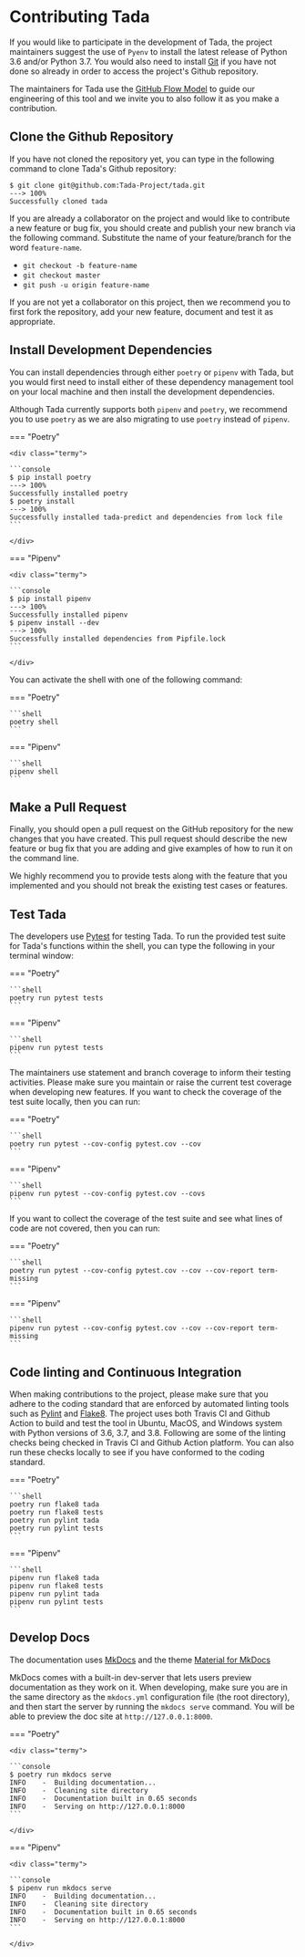 # Contributing Tada

If you would like to participate in the development of Tada, the project maintainers
suggest the use of `Pyenv` to install the latest release of Python 3.6 and/or
Python 3.7. You would also need to install [Git](https://git-scm.com/) if you
have not done so already in order to access the project's Github repository.

The maintainers for Tada use the
[GitHub Flow Model](https://guides.github.com/introduction/flow/) to guide our
engineering of this tool and we invite you to also follow it as you make a
contribution.

## Clone the Github Repository

If you have not cloned the repository yet, you can type in the following
command to clone Tada's Github repository:

<div class="termy">

```console
$ git clone git@github.com:Tada-Project/tada.git
---> 100%
Successfully cloned tada
```

</div>

If you are already a collaborator on the project and would like to contribute
a new feature or bug fix, you should create and publish your new branch via
the following command. Substitute the name of your feature/branch for the
word `feature-name`.

- `git checkout -b feature-name`
- `git checkout master`
- `git push -u origin feature-name`

If you are not yet a collaborator on this project, then we recommend you to first
fork the repository, add your new feature, document and test it as appropriate.

## Install Development Dependencies

You can install dependencies through either `poetry` or `pipenv` with Tada, but
you would first need to install either of these dependency management tool on your
local machine and then install the development dependencies.

Although Tada currently supports both `pipenv` and `poetry`, we recommend you to
use `poetry` as we are also migrating to use `poetry` instead of `pipenv`.

=== "Poetry"

    <div class="termy">

    ```console
    $ pip install poetry
    ---> 100%
    Successfully installed poetry
    $ poetry install
    ---> 100%
    Successfully installed tada-predict and dependencies from lock file
    ```

    </div>

=== "Pipenv"

    <div class="termy">

    ```console
    $ pip install pipenv
    ---> 100%
    Successfully installed pipenv
    $ pipenv install --dev
    ---> 100%
    Successfully installed dependencies from Pipfile.lock
    ```

    </div>

You can activate the shell with one of the following command:

=== "Poetry"

    ```shell
    poetry shell
    ```

=== "Pipenv"

    ```shell
    pipenv shell
    ```

## Make a Pull Request

Finally, you should open a pull request on the GitHub repository for the new
changes that you have created. This pull request should describe the new feature
or bug fix that you are adding and give examples of how to run it on the
command line.

We highly recommend you to provide tests along with the feature that you
implemented and you should not break the existing test cases or features.

## Test Tada

The developers use [Pytest](https://docs.pytest.org/en/latest/) for testing Tada.
To run the provided test suite for Tada's functions within the shell, you can type
the following in your terminal window:

=== "Poetry"

    ```shell
    poetry run pytest tests
    ```

=== "Pipenv"

    ```shell
    pipenv run pytest tests
    ```

The maintainers use statement and branch coverage to inform their testing
activities. Please make sure you maintain or raise the current test coverage when
developing new features. If you want to check the coverage of the test suite
locally, then you can run:

=== "Poetry"

    ```shell
    poetry run pytest --cov-config pytest.cov --cov
    ```

=== "Pipenv"

    ```shell
    pipenv run pytest --cov-config pytest.cov --covs
    ```

If you want to collect the coverage of the test suite and see what lines of code
are not covered, then you can run:

=== "Poetry"

    ```shell
    poetry run pytest --cov-config pytest.cov --cov --cov-report term-missing
    ```

=== "Pipenv"

    ```shell
    pipenv run pytest --cov-config pytest.cov --cov --cov-report term-missing
    ```

## Code linting and Continuous Integration

When making contributions to the project, please make sure that you adhere to the
coding standard that are enforced by automated linting tools such as
[Pylint](https://github.com/PyCQA/pylint) and
[Flake8](https://flake8.pycqa.org/en/latest/). The project uses both Travis CI
and Github Action to build and test the tool in Ubuntu, MacOS, and Windows system
with Python versions of 3.6, 3.7, and 3.8. Following are some of the linting
checks being checked in Travis CI and Github Action platform. You can also run these
checks locally to see if you have conformed to the coding standard.

=== "Poetry"

    ```shell
    poetry run flake8 tada
    poetry run flake8 tests
    poetry run pylint tada
    poetry run pylint tests
    ```

=== "Pipenv"

    ```shell
    pipenv run flake8 tada
    pipenv run flake8 tests
    pipenv run pylint tada
    pipenv run pylint tests
    ```

## Develop Docs

The documentation uses [MkDocs](https://www.mkdocs.org) and the theme
[Material for MkDocs](https://squidfunk.github.io/mkdocs-material/)

MkDocs comes with a built-in dev-server that lets users preview documentation as
they work on it. When developing, make sure you are in the same directory as
the `mkdocs.yml` configuration file (the root directory), and then start the
server by running the `mkdocs serve` command. You will be able to preview the
doc site at `http://127.0.0.1:8000`.

=== "Poetry"

    <div class="termy">

    ```console
    $ poetry run mkdocs serve
    INFO    -  Building documentation...
    INFO    -  Cleaning site directory
    INFO    -  Documentation built in 0.65 seconds
    INFO    -  Serving on http://127.0.0.1:8000
    ```

    </div>

=== "Pipenv"

    <div class="termy">

    ```console
    $ pipenv run mkdocs serve
    INFO    -  Building documentation...
    INFO    -  Cleaning site directory
    INFO    -  Documentation built in 0.65 seconds
    INFO    -  Serving on http://127.0.0.1:8000
    ```

    </div>
